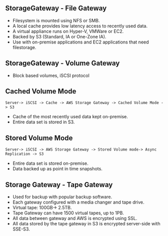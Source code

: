 ## StorageGateway - File Gateway

- Filesystem is mounted using NFS or SMB.
- A local cache provides low latency access to recently used data.
- A virtual appliance runs on Hyper-V, VMWare or EC2.
- Backed by S3 (Standard, IA or One-Zone IA).
- Use with on-premise applications and EC2 applications that need filestorage.

## StorageGateway - Volume Gateway

- Block based volumes, iSCSI protocol


## Cached Volume Mode
```` Server-> iSCSI -> Cache -> AWS Storage Gateway -> Cached Volume Mode -> S3 ````
- Cache of the most recently used data kept on-premise.
- Entire data set is stored in S3.

## Stored Volume Mode
```` Server-> iSCSI -> AWS Storage Gateway -> Stored Volume mode-> Async Replication -> S3 ````
- Entire data set is stored on-premise.
- Data backed up as point in time snapshots.



## Storage Gateway - Tape Gateway

- Used for backup with popular backup software.
- Each gateway configured with a media changer and tape drive.
- Virtual tape: 100GB-> 2.5TB.
- Tape Gateway can have 1500 virtual tapes, up to 1PB.
- All data between gateway and AWS is encrypted using SSL.
- All data stored by the tape gateway in S3 is encrypted server-side with SSE-S3.

